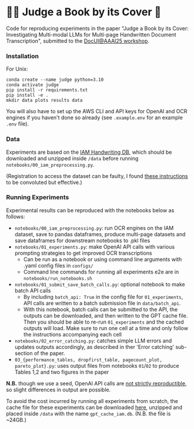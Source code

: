 # 👩‍⚖️ Judge a Book by its Cover 📕

Code for reproducing experiments in the paper "Judge a Book by its Cover: Investigating Multi-modal LLMs for Multi-page Handwritten Document Transcription", submitted to the [DocUI@AAAI25 workshop](https://sites.google.com/view/docui-aaai25).

### Installation
For Unix:
```
conda create --name judge python=3.10
conda activate judge
pip install -r requirements.txt
pip install -e .
mkdir data plots results data
```

You will also have to set up the AWS CLI and API keys for OpenAI and OCR engines if you haven't done so already (see `.example.env` for an example `.env` file).

### Data
Experiments are based on the [IAM Handwriting DB](https://fki.tic.heia-fr.ch/databases/iam-handwriting-database), which should be downloaded and unzipped inside `/data` before running `notebooks/00_iam_preprocessing.py`. 

(Registration to access the dataset can be faulty, I found [these instructions](https://www.reddit.com/r/datasets/comments/l2agom/comment/ksww8co/?utm_source=share&utm_medium=web3x&utm_name=web3xcss&utm_term=1&utm_content=share_button) to be convoluted but effective.)


### Running Experiments
Experimental results can be reproduced with the notebooks below as follows:
- `notebooks/00_iam_preprocessing.py`: run OCR engines on the IAM dataset, save to pandas dataframes, produce multi-page datasets and save dataframes for downstream notebooks to .pkl files
- `notebooks/01_experiments.py`: make OpenAI API calls with various prompting strategies to get improved OCR transcriptions
  - Can be run as a notebook or using command line arguments with .yaml config files in `configs/`
  - Command line commands for running all experiments e2e are in `notebooks/run_notebooks.sh`
- `notebooks/01_submit_save_batch_calls.py`: optional notebook to make batch API calls
  - By including `batch_api: True` in the config file for `01_experiments`, API calls are written to a batch submission file  in `data/batch_api`. 
  - With this notebook, batch calls can be submitted to the API, the outputs can be downloaded, and then written to the GPT cache file. Then you should be able to re-run `01_experiments` and the cached outputs will load. Make sure to run one cell at a time and only follow the instructions accompanying each cell
- `notebooks/02_error_catching.py`: catches simple LLM errors and updates outputs accordingly, as described in ther 'Error catching' sub-section of the paper.
- `03_{performance_tables, dropfirst_table, pagecount_plot, pareto_plot}.py`: uses output files from notebooks `01`/`02` to produce Tables 1,2 and two figures in the paper

**N.B.** though we use a seed, OpenAI API calls are [not strictly reproductible](https://platform.openai.com/docs/advanced-usage#reproducible-outputs), so slight differences in output are possible.

To avoid the cost incurred by running all experiments from scratch, the cache file for these experiments can be downloaded [here](https://judgeocr.s3.eu-north-1.amazonaws.com/cache.zip?X-Amz-Algorithm=AWS4-HMAC-SHA256&X-Amz-Credential=AKIA2YZUYKVGDYVXVAWB%2F20241210%2Feu-north-1%2Fs3%2Faws4_request&X-Amz-Date=20241210T213827Z&X-Amz-Expires=604800&X-Amz-SignedHeaders=host&X-Amz-Signature=33bbcda2ac7d7e7e9a4c9a4da524380a5a98e0c25b8c6c1f3e71c0c53e978c81), unzipped and placed inside `/data` with the name `gpt_cache_iam.db`. (N.B. the file is ~24GB.)